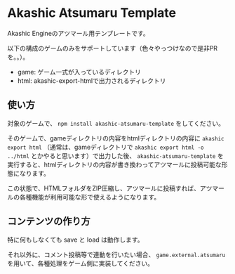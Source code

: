# Akashic Atsumaru Template

Akashic Engineのアツマール用テンプレートです。

以下の構成のゲームのみをサポートしています（色々やっつけなので是非PRを。。）。
- game: ゲーム一式が入っているディレクトリ
- html: akashic-export-htmlで出力されるディレクトリ

## 使い方

対象のゲームで、 `npm install akashic-atsumaru-template` をしてください。

そのゲームで、gameディレクトリの内容をhtmlディレクトリの内容に `akashic export html` （通常は、gameディレクトリで `akashic export html -o ../html` とかやると思います）で出力した後、 `akashic-atsumaru-template` を実行すると、htmlディレクトリの内容が書き換わってアツマールに投稿可能な形態になります。

この状態で、HTMLフォルダをZIP圧縮し、アツマールに投稿すれば、アツマールの各種機能が利用可能な形で使えるようになります。

## コンテンツの作り方

特に何もしなくても save と load は動作します。

それ以外に、コメント投稿等で連動を行いたい場合、 `game.external.atsumaru` を用いて、各種処理をゲーム側に実装してください。
